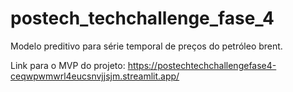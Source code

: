 # postech_techchallenge_fase_4

Modelo preditivo para série temporal de preços do petróleo brent.

Link para o MVP do projeto: https://postechtechchallengefase4-ceqwpwmwrl4eucsnvjjsjm.streamlit.app/
